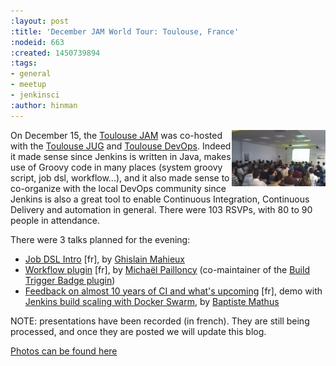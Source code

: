 ```yaml
---
:layout: post
:title: 'December JAM World Tour: Toulouse, France'
:nodeid: 663
:created: 1450739894
:tags:
- general
- meetup
- jenkinsci
:author: hinman
---
```



<img src="/sites/default/files/images/toulouse-jam_0.jpeg" width="150" align="right"/>

On December 15, the [Toulouse
JAM](http://www.meetup.com/Toulouse-Java-User-Group/events/226522097/?eventId=226522097)
was co-hosted with the [Toulouse
JUG](http://www.toulousejug.org/2015/11/06/jenkins.html) and [Toulouse
DevOps](http://toulousedevops.org/). Indeed it made sense since Jenkins is
written in Java, makes use of Groovy code in many places (system groovy script,
job dsl, workflow...), and it also made sense to co-organize with the local
DevOps community since Jenkins is also a great tool to enable Continuous
Integration, Continuous Delivery and automation in general. There were 103
RSVPs, with 80 to 90 people in attendance.

There were 3 talks planned for the evening:

* [Job DSL
  Intro](http://fr.slideshare.net/gmahieux/jenkins-job-dsl-plugin-56347061) [fr], by [Ghislain Mahieux](https://twitter.com/ghislainmahieux)
* [Workflow plugin](http://mpailloncy.github.io/presentations/jenkins-workflow-plugin/index.html) [fr], by [Michaël Pailloncy](https://twitter.com/mpailloncy) (co-maintainer of the [Build Trigger Badge plugin](https://wiki.jenkins-ci.org/display/JENKINS/Build+Trigger+Badge+Plugin))
* [Feedback on almost 10 years of CI and what's upcoming](http://batmat.github.io/presentations/rex-forge-2015/prez.html) [fr], demo with [Jenkins build scaling with Docker Swarm](https://twitter.com/bmathus/status/677271839282999297), by [Baptiste Mathus](https://twitter.com/bmathus)


NOTE: presentations have been recorded (in french). They are still being processed, and once they are posted we will update this blog.


[Photos can be found here](https://goo.gl/photos/1Usd96trfreFnWrZ8)
